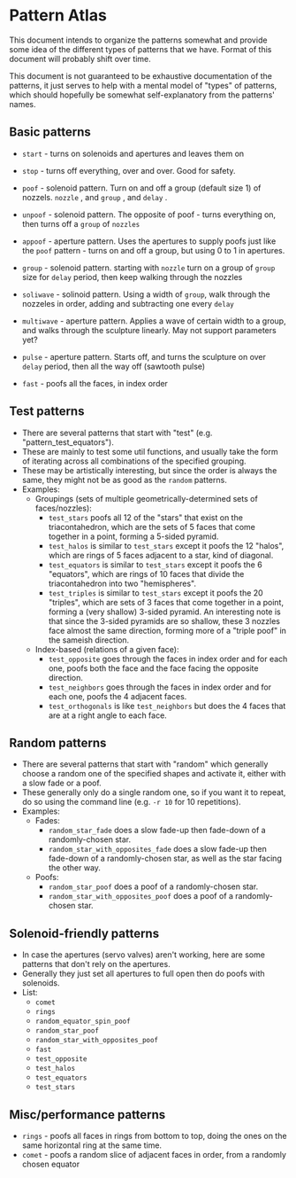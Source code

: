 # Pattern Atlas

This document intends to organize the patterns somewhat and provide some idea of the different types of patterns that we have. Format of this document will probably shift over time.

This document is not guaranteed to be exhaustive documentation of the patterns, it just serves to help with a mental model of "types" of patterns, which should hopefully be somewhat self-explanatory from the patterns' names.

## Basic patterns

- `start` - turns on solenoids and apertures and leaves them on

- `stop` - turns off everything, over and over. Good for safety.

- `poof` - solenoid pattern. Turn on and off a group (default size 1) of nozzels. `nozzle` , and `group` , and `delay` .

- `unpoof` - solenoid pattern. The opposite of poof - turns everything on, then turns off a `group` of `nozzles`

- `appoof` - aperture pattern. Uses the apertures to supply poofs just like the `poof` pattern - turns on and off a group, but using 0 to 1 in apertures.

- `group` - solenoid pattern. starting with `nozzle` turn on a group of `group` size for `delay` period, then keep walking through the nozzles

- `soliwave` - solinoid pattern. Using a width of `group`, walk through the nozzeles in order, adding and subtracting one every `delay`

- `multiwave` - aperture pattern. Applies a wave of certain width to a group, and walks through the sculpture linearly. May not support parameters yet?

- `pulse` - aperture pattern. Starts off, and turns the sculpture on over `delay` period, then all the way off (sawtooth pulse)

- `fast` - poofs all the faces, in index order

## Test patterns

- There are several patterns that start with "test" (e.g. "pattern_test_equators").
- These are mainly to test some util functions, and usually take the form of iterating across all combinations of the specified grouping.
- These may be artistically interesting, but since the order is always the same, they might not be as good as the `random` patterns.
- Examples:
  - Groupings (sets of multiple geometrically-determined sets of faces/nozzles):
    - `test_stars` poofs all 12 of the "stars" that exist on the triacontahedron, which are the sets of 5 faces that come together in a point, forming a 5-sided pyramid.
    - `test_halos` is similar to `test_stars` except it poofs the 12 "halos", which are rings of 5 faces adjacent to a star, kind of diagonal.
    - `test_equators` is similar to `test_stars` except it poofs the 6 "equators", which are rings of 10 faces that divide the triacontahedron into two "hemispheres".
    - `test_triples` is similar to `test_stars` except it poofs the 20 "triples", which are sets of 3 faces that come together in a point, forming a (very shallow) 3-sided pyramid. An interesting note is that since the 3-sided pyramids are so shallow, these 3 nozzles face almost the same direction, forming more of a "triple poof" in the sameish direction.
  - Index-based (relations of a given face):
    - `test_opposite` goes through the faces in index order and for each one, poofs both the face and the face facing the opposite direction.
    - `test_neighbors` goes through the faces in index order and for each one, poofs the 4 adjacent faces.
    - `test_orthogonals` is like `test_neighbors` but does the 4 faces that are at a right angle to each face.

## Random patterns

- There are several patterns that start with "random" which generally choose a random one of the specified shapes and activate it, either with a slow fade or a poof.
- These generally only do a single random one, so if you want it to repeat, do so using the command line (e.g. `-r 10` for 10 repetitions).
- Examples:
  - Fades:
    - `random_star_fade` does a slow fade-up then fade-down of a randomly-chosen star.
    - `random_star_with_opposites_fade` does a slow fade-up then fade-down of a randomly-chosen star, as well as the star facing the other way.
  - Poofs:
    - `random_star_poof` does a poof of a randomly-chosen star.
    - `random_star_with_opposites_poof` does a poof of a randomly-chosen star.

## Solenoid-friendly patterns

- In case the apertures (servo valves) aren't working, here are some patterns that don't rely on the apertures.
- Generally they just set all apertures to full open then do poofs with solenoids.
- List:
  - `comet`
  - `rings`
  - `random_equator_spin_poof`
  - `random_star_poof`
  - `random_star_with_opposites_poof`
  - `fast`
  - `test_opposite`
  - `test_halos`
  - `test_equators`
  - `test_stars`

## Misc/performance patterns

- `rings` - poofs all faces in rings from bottom to top, doing the ones on the same horizontal ring at the same time.
- `comet` - poofs a random slice of adjacent faces in order, from a randomly chosen equator
